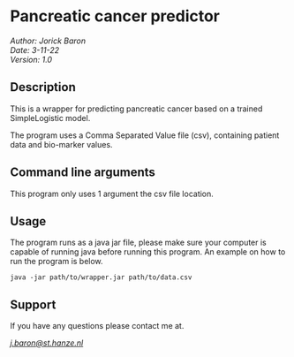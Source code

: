 # Pancreatic cancer predictor

*Author: Jorick Baron\
Date: 3-11-22\
Version: 1.0*

## Description

This is a wrapper for predicting pancreatic cancer based on a trained SimpleLogistic model.

The program uses a Comma Separated Value file (csv), containing patient data and bio-marker values.

## Command line arguments

This program only uses 1 argument the csv file location.

## Usage

The program runs as a java jar file, please make sure your computer is capable of running java before running this program. An example on how to run the program is below.

`java -jar path/to/wrapper.jar path/to/data.csv`

## Support

If you have any questions please contact me at.

*j.baron@st.hanze.nl*
